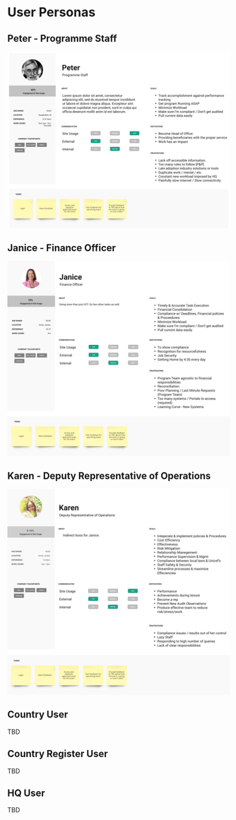 # User Personas

## Peter - Programme Staff

![](../.gitbook/assets/peter.png)

## Janice - Finance Officer

![](../.gitbook/assets/janice.png)

## Karen - Deputy Representative of Operations

![](../.gitbook/assets/karen.png)

## Country User

TBD

## Country Register User

TBD

## HQ User

TBD



